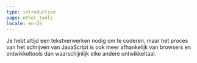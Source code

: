 ```yaml
---
type: introduction
page: other_tools
locale: en-US
---
```


Je hebt altijd een tekstverwerken nodig om te coderen, maar het proces van het schrijven van JavaScript is ook meer afhankelijk van browsers en ontwikkeltools dan waarschijnlijk elke andere ontwikkeltaal. 